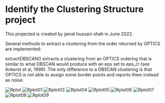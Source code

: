#  Identify the Clustering Structure project   

This projected is created by jamal hussain shah in June 2022.

Several methods to extract a clustering from the order returned by OPTICS are implemented:

extractDBSCAN() extracts a clustering from an OPTICS ordering that is similar to what DBSCAN would produce with an eps set to eps_cl (see Ankerst et al, 1999). The only difference to a DBSCAN clustering is that OPTICS is not able to assign some border points and reports them instead as noise.
 
![Rplot](https://user-images.githubusercontent.com/95676591/173177638-9c82d934-6c53-45f1-896b-03cddca0c4b7.png)
![Rplot01](https://user-images.githubusercontent.com/95676591/173177642-4fc6fa41-2dc3-4c67-afcd-c7ceb3acb9a4.png)
![Rplot03](https://user-images.githubusercontent.com/95676591/173177644-4af78c77-20e9-4aaf-bdfe-9ace07472023.png)
![Rplot04](https://user-images.githubusercontent.com/95676591/173177648-f24d9042-9fcc-47ab-a5c5-1e9c3c9a9579.png)
![Rplot05](https://user-images.githubusercontent.com/95676591/173177649-68562f58-4864-449c-af02-2300a690198f.png)
![Rplot06](https://user-images.githubusercontent.com/95676591/173177650-9b497041-75ea-4c78-9119-a3e61f91403d.png)
![Rplot07](https://user-images.githubusercontent.com/95676591/173177652-fd85671f-623f-480b-bfa2-00adb1b24af0.png)
![Rplot08](https://user-images.githubusercontent.com/95676591/173177656-bf41586c-4fd4-48cf-9b62-3eea5fe2e3da.png)
![Rplot09](https://user-images.githubusercontent.com/95676591/173177658-d96b56f3-6b57-4b1a-b773-458ac86848fd.png)
